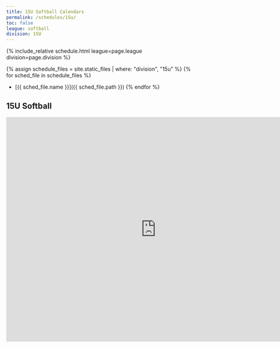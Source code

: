 ```yaml
---
title: 15U Softball Calendars
permalink: /schedules/15u/
toc: false
league: softball
division: 15U
---
```


{% include_relative schedule.html league=page.league division=page.division %}

{% assign schedule_files = site.static_files | where: "division", "15u" %}
{% for sched_file in schedule_files %}
* [{{ sched_file.name }}]({{ sched_file.path }})
{% endfor %}

## 15U Softball
<iframe src="https://calendar.google.com/calendar/embed?src=1hhjemk3eb1crpb154n38bq58aenmll3%40import.calendar.google.com&ctz=America%2FLos_Angeles" style="border: 0" width="800" height="600" frameborder="0" scrolling="no"></iframe>

